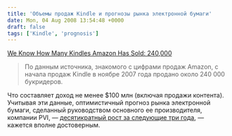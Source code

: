 ```yaml
---
title: 'Объемы продаж Kindle и прогнозы рынка электронной бумаги'
date: Mon, 04 Aug 2008 13:54:48 +0000
draft: false
tags: ['Kindle', 'prognosis']
---
```


[We Know How Many Kindles Amazon Has Sold: 240,000](http://www.techcrunch.com/2008/08/01/we-know-how-many-kindles-amazon-has-sold-240000/)

> По данным источника, знакомого с цифрами продаж Amazon, с начала продаж Kindle в ноябре 2007 года продано около 240 000 букридеров.

Что составляет доход не менее $100 млн (включая продажи контента). Учитывая эти данные, оптимистичный прогноз рынка электронной бумаги, сделанный руководством основного ее производителя, компании PVI, — [десятикратный рост за следующие три года](http://www.digitimes.com/news/a20080731PD205.html), — кажется вполне достоверным.